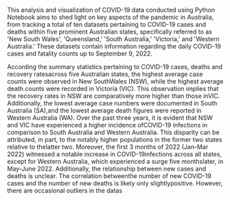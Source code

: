 This analysis and visualization of COVID-19 data conducted using Python Notebook aims to shed light on key aspects of the pandemic in Australia, from tracking a total of ten datasets pertaining to COVID-19 cases and deaths within five prominent Australian states, specifically referred to as 'New South Wales', 'Queensland,' 'South Australia,' 'Victoria,' and 'Western Australia.' 
These datasets contain information regarding the daily COVID-19 cases and fatality counts up to September 9, 2022.

According the summary statistics pertaining to COVID-19 cases, deaths and recovery ratesacross five Australian states, the highest average case counts were observed in New SouthWales (NSW), while the highest average death counts were recorded in Victoria (VIC). 
This observation implies that the recovery rates in NSW are comparatively more higher than those inVIC. Additionally, the lowest average case numbers were documented in South Australia (SA),and the lowest average death figures were reported in Western Australia (WA).
Over the past three years, it is evident that NSW and VIC have experienced a higher incidence ofCOVID-19 infections in comparison to South Australia and Western Australia. 
This disparity can be attributed, in part, to the notably higher populations in the former two states relative to thelatter two.
Moreover, the first 3 months of 2022 (Jan-Mar 2022) witnessed a notable increase in COVID-19infections across all states, except for Western Australia, which experienced a surge five monthslater, in May-June 2022.
Additionally, the relationship between new cases and deaths is unclear.  The correlation betweenthe number of new COVID-19 cases and the number of new deaths is likely only slightlypositive. However, there are occasional outliers in the datas
